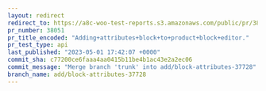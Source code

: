 ```yaml
---
layout: redirect
redirect_to: https://a8c-woo-test-reports.s3.amazonaws.com/public/pr/38051/api/index.html
pr_number: 38051
pr_title_encoded: "Adding+attributes+block+to+product+block+editor."
pr_test_type: api
last_published: "2023-05-01 17:42:07 +0000"
commit_sha: c77200ce6faaa4aa0415b11be4b1ac43e2a2ec06
commit_message: "Merge branch 'trunk' into add/block-attributes-37728"
branch_name: add/block-attributes-37728
---
```

